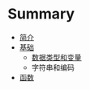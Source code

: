 # Summary

* [简介](README.md)
* [基础](Chapter_01.md)
   * [数据类型和变量](Article_01_01.md)
   * 字符串和编码
* [函数](Chapter_02.md)

